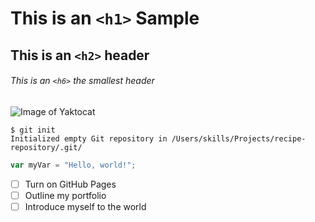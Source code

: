 # This is an `<h1>` Sample 

## This is an `<h2>` header

###### This is an `<h6>` the smallest header 

![Image of Yaktocat](https://octodex.github.com/images/yaktocat.png)
```
$ git init
Initialized empty Git repository in /Users/skills/Projects/recipe-repository/.git/
```
```javascript
var myVar = "Hello, world!";
```
- [ ] Turn on GitHub Pages
- [ ] Outline my portfolio
- [ ] Introduce myself to the world
